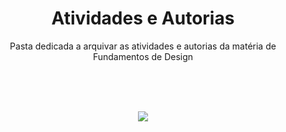 <div align="center">
  <h1> Atividades e Autorias </h1>
  <p> Pasta dedicada a arquivar as atividades e autorias da matéria de Fundamentos de Design </p>
  
  <br><br><br>
  
  <kbd><img src="https://media1.giphy.com/media/du3J3cXyzhj75IOgvA/200.webp?cid=ecf05e47hfxc17ex5hmxp89nvacvq6yf9bfxf82zr3mmqt83&rid=200.webp&ct=g"></kbd>

</div>
<br>
